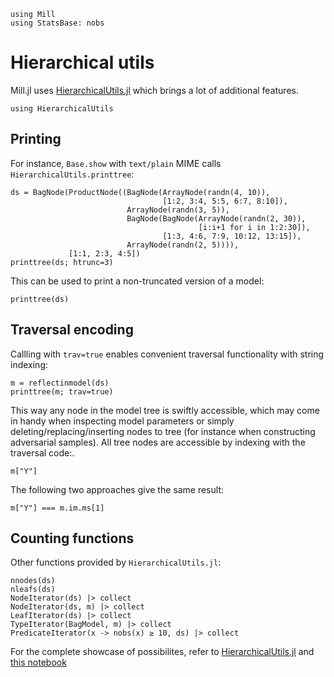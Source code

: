 ```@setup mill 
using Mill
using StatsBase: nobs
```

# Hierarchical utils
Mill.jl uses [HierarchicalUtils.jl](https://github.com/Sheemon7/HierarchicalUtils.jl) which brings a lot of additional features.

```@example mill 
using HierarchicalUtils
```

## Printing 

For instance, `Base.show` with `text/plain` MIME calls `HierarchicalUtils.printtree`:

```@repl mill
ds = BagNode(ProductNode((BagNode(ArrayNode(randn(4, 10)),
                                  [1:2, 3:4, 5:5, 6:7, 8:10]),
                          ArrayNode(randn(3, 5)),
                          BagNode(BagNode(ArrayNode(randn(2, 30)),
                                          [i:i+1 for i in 1:2:30]),
                                  [1:3, 4:6, 7:9, 10:12, 13:15]),
                          ArrayNode(randn(2, 5)))),
             [1:1, 2:3, 4:5])
printtree(ds; htrunc=3)
```

This can be used to print a non-truncated version of a model:

```@repl mill
printtree(ds)
```

## Traversal encoding

Callling with `trav=true` enables convenient traversal functionality with string indexing:

```@repl mill
m = reflectinmodel(ds)
printtree(m; trav=true)
```

This way any node in the model tree is swiftly accessible, which may come in handy when inspecting model parameters or simply deleting/replacing/inserting nodes to tree (for instance when constructing adversarial samples). All tree nodes are accessible by indexing with the traversal code:.

```@repl mill
m["Y"]
```

The following two approaches give the same result:

```@repl mill
m["Y"] === m.im.ms[1]
```

## Counting functions

Other functions provided by `HierarchicalUtils.jl`:

```@repl mill
nnodes(ds)
nleafs(ds)
NodeIterator(ds) |> collect
NodeIterator(ds, m) |> collect
LeafIterator(ds) |> collect
TypeIterator(BagModel, m) |> collect
PredicateIterator(x -> nobs(x) ≥ 10, ds) |> collect
```

For the complete showcase of possibilites, refer to [HierarchicalUtils.jl](https://github.com/Sheemon7/HierarchicalUtils.jl) and [this notebook](https://github.com/Sheemon7/HierarchicalUtils.jl/blob/master/examples/mill_integration.ipynb)
